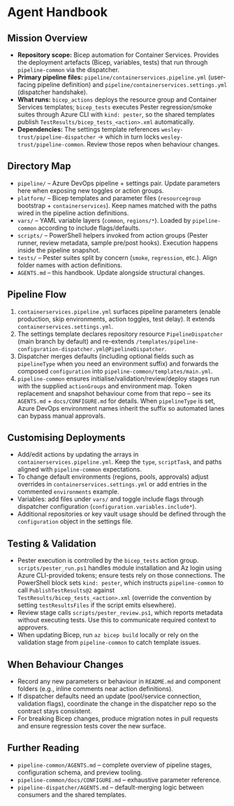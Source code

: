 # Agent Handbook

## Mission Overview
- **Repository scope:** Bicep automation for Container Services. Provides the deployment artefacts (Bicep, variables, tests) that run through `pipeline-common` via the dispatcher.
- **Primary pipeline files:** `pipeline/containerservices.pipeline.yml` (user-facing pipeline definition) and `pipeline/containerservices.settings.yml` (dispatcher handshake).
- **What runs:** `bicep_actions` deploys the resource group and Container Services templates; `bicep_tests` executes Pester regression/smoke suites through Azure CLI with `kind: pester`, so the shared templates publish `TestResults/bicep_tests_<action>.xml` automatically.
- **Dependencies:** The settings template references `wesley-trust/pipeline-dispatcher` -> which in turn locks `wesley-trust/pipeline-common`. Review those repos when behaviour changes.

## Directory Map
- `pipeline/` – Azure DevOps pipeline + settings pair. Update parameters here when exposing new toggles or action groups.
- `platform/` – Bicep templates and parameter files (`resourcegroup` bootstrap + `containerservices`). Keep names matched with the paths wired in the pipeline action definitions.
- `vars/` – YAML variable layers (`common`, `regions/*`). Loaded by `pipeline-common` according to include flags/defaults.
- `scripts/` – PowerShell helpers invoked from action groups (Pester runner, review metadata, sample pre/post hooks). Execution happens inside the pipeline snapshot.
- `tests/` – Pester suites split by concern (`smoke`, `regression`, etc.). Align folder names with action definitions.
- `AGENTS.md` – this handbook. Update alongside structural changes.

## Pipeline Flow
1. `containerservices.pipeline.yml` surfaces pipeline parameters (enable production, skip environments, action toggles, test delay). It extends `containerservices.settings.yml`.
2. The settings template declares repository resource `PipelineDispatcher` (main branch by default) and re-extends `/templates/pipeline-configuration-dispatcher.yml@PipelineDispatcher`.
3. Dispatcher merges defaults (including optional fields such as `pipelineType` when you need an environment suffix) and forwards the composed `configuration` into `pipeline-common/templates/main.yml`.
4. `pipeline-common` ensures initialise/validation/review/deploy stages run with the supplied `actionGroups` and environment map. Token replacement and snapshot behaviour come from that repo – see its `AGENTS.md` + `docs/CONFIGURE.md` for details. When `pipelineType` is set, Azure DevOps environment names inherit the suffix so automated lanes can bypass manual approvals.

## Customising Deployments
- Add/edit actions by updating the arrays in `containerservices.pipeline.yml`. Keep the `type`, `scriptTask`, and paths aligned with `pipeline-common` expectations.
- To change default environments (regions, pools, approvals) adjust overrides in `containerservices.settings.yml` or add entries in the commented `environments` example.
- Variables: add files under `vars/` and toggle include flags through dispatcher configuration (`configuration.variables.include*`).
- Additional repositories or key vault usage should be defined through the `configuration` object in the settings file.

## Testing & Validation
- Pester execution is controlled by the `bicep_tests` action group. `scripts/pester_run.ps1` handles module installation and Az login using Azure CLI-provided tokens; ensure tests rely on those connections. The PowerShell block sets `kind: pester`, which instructs `pipeline-common` to call `PublishTestResults@2` against `TestResults/bicep_tests_<action>.xml` (override the convention by setting `testResultsFiles` if the script emits elsewhere).
- Review stage calls `scripts/pester_review.ps1`, which reports metadata without executing tests. Use this to communicate required context to approvers.
- When updating Bicep, run `az bicep build` locally or rely on the validation stage from `pipeline-common` to catch template issues.

## When Behaviour Changes
- Record any new parameters or behaviour in `README.md` and component folders (e.g., inline comments near action definitions).
- If dispatcher defaults need an update (pool/service connection, validation flags), coordinate the change in the dispatcher repo so the contract stays consistent.
- For breaking Bicep changes, produce migration notes in pull requests and ensure regression tests cover the new surface.

## Further Reading
- `pipeline-common/AGENTS.md` – complete overview of pipeline stages, configuration schema, and preview tooling.
- `pipeline-common/docs/CONFIGURE.md` – exhaustive parameter reference.
- `pipeline-dispatcher/AGENTS.md` – default-merging logic between consumers and the shared templates.

